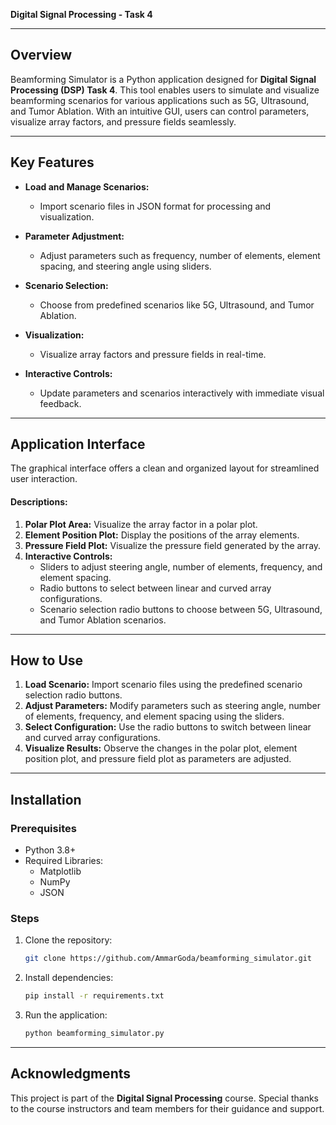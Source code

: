 
**Digital Signal Processing - Task 4**

---

## Overview

Beamforming Simulator is a Python application designed for **Digital Signal Processing (DSP) Task 4**. This tool enables users to simulate and visualize beamforming scenarios for various applications such as 5G, Ultrasound, and Tumor Ablation. With an intuitive GUI, users can control parameters, visualize array factors, and pressure fields seamlessly.

---

## Key Features

- **Load and Manage Scenarios:**
  - Import scenario files in JSON format for processing and visualization.

- **Parameter Adjustment:**
  - Adjust parameters such as frequency, number of elements, element spacing, and steering angle using sliders.

- **Scenario Selection:**
  - Choose from predefined scenarios like 5G, Ultrasound, and Tumor Ablation.

- **Visualization:**
  - Visualize array factors and pressure fields in real-time.

- **Interactive Controls:**
  - Update parameters and scenarios interactively with immediate visual feedback.

---

## Application Interface

The graphical interface offers a clean and organized layout for streamlined user interaction.

#### Descriptions:
1. **Polar Plot Area:** Visualize the array factor in a polar plot.
2. **Element Position Plot:** Display the positions of the array elements.
3. **Pressure Field Plot:** Visualize the pressure field generated by the array.
4. **Interactive Controls:**
   - Sliders to adjust steering angle, number of elements, frequency, and element spacing.
   - Radio buttons to select between linear and curved array configurations.
   - Scenario selection radio buttons to choose between 5G, Ultrasound, and Tumor Ablation scenarios.

---

## How to Use

1. **Load Scenario:** Import scenario files using the predefined scenario selection radio buttons.
2. **Adjust Parameters:** Modify parameters such as steering angle, number of elements, frequency, and element spacing using the sliders.
3. **Select Configuration:** Use the radio buttons to switch between linear and curved array configurations.
4. **Visualize Results:** Observe the changes in the polar plot, element position plot, and pressure field plot as parameters are adjusted.

---

## Installation

### Prerequisites

- Python 3.8+
- Required Libraries:
  - Matplotlib
  - NumPy
  - JSON

### Steps

1. Clone the repository:

   ```bash
   git clone https://github.com/AmmarGoda/beamforming_simulator.git
   ```
2. Install dependencies:
   ```bash
   pip install -r requirements.txt
   ```
3. Run the application:
   ```bash
   python beamforming_simulator.py
   ```

---

## Acknowledgments

This project is part of the **Digital Signal Processing** course. Special thanks to the course instructors and team members for their guidance and support.
